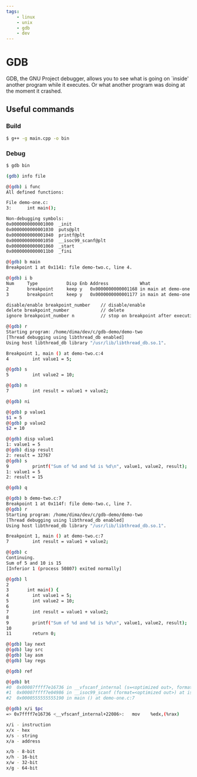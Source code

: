 ```yaml
---
tags:
    - linux
    - unix
    - gdb
    - dev
---
```


# GDB

GDB, the GNU Project debugger, allows you to see what is going on `inside' another program while it executes.
Or what another program was doing at the moment it crashed.

## Useful commands

### Build

```bash title="Compile program with debug-symbols"
$ g++ -g main.cpp -o bin
```

### Debug

```bash title="run gnu debugger"
$ gdb bin
```

```bash title="check information about arch and sections"
(gdb) info file
```

```bash title="get list of functions"
@(gdb) i func
All defined functions:

File demo-one.c:
3:      int main();

Non-debugging symbols:
0x0000000000001000  _init
0x0000000000001030  puts@plt
0x0000000000001040  printf@plt
0x0000000000001050  __isoc99_scanf@plt
0x0000000000001060  _start
0x00000000000011b0  _fini
```

```bash title="set breakpoint on main function"
@(gdb) b main
Breakpoint 1 at 0x1141: file demo-two.c, line 4.
```

```bash title="check information about breakpoints"
@(gdb) i b
Num     Type           Disp Enb Address            What
2       breakpoint     keep y   0x0000000000001168 in main at demo-one.c:6
3       breakpoint     keep y   0x0000000000001177 in main at demo-one.c:7
```

```bash title="other useful breakpoints commands"
disable/enable breakpoint_number    // disable/enable
delete breakpoint_number            // delete
ignore breakpoint_number n          // stop on breakpoint after executing it n times
```

```bash title="run program"
@(gdb) r
Starting program: /home/dima/dev/c/gdb-demo/demo-two
[Thread debugging using libthread_db enabled]
Using host libthread_db library "/usr/lib/libthread_db.so.1".

Breakpoint 1, main () at demo-two.c:4
4         int value1 = 5;
```

```bash title="step into"
@(gdb) s
5         int value2 = 10;
```

```bash title="step over line"
@(gdb) n
7         int result = value1 + value2;
```

```bash title="step over instruction(assembly instruction)"
@(gdb) ni
```

```bash title="print values"
@(gdb) p value1
$1 = 5
@(gdb) p value2
$2 = 10
```

```bash title="display value"
@(gdb) disp value1
1: value1 = 5
@(gdb) disp result
2: result = 32767
@(gdb) s
9         printf("Sum of %d and %d is %d\n", value1, value2, result);
1: value1 = 5
2: result = 15
```

```bash title="quit gdb"
@(gdb) q
```

```bash title="set breakpoint on particular string of particular file"
@(gdb) b demo-two.c:7
Breakpoint 1 at 0x114f: file demo-two.c, line 7.
@(gdb) r
Starting program: /home/dima/dev/c/gdb-demo/demo-two
[Thread debugging using libthread_db enabled]
Using host libthread_db library "/usr/lib/libthread_db.so.1".

Breakpoint 1, main () at demo-two.c:7
7         int result = value1 + value2;
```

```bash title="continue programm running"
@(gdb) c
Continuing.
Sum of 5 and 10 is 15
[Inferior 1 (process 50807) exited normally]
```

```bash title="list 10 code lines of current location"
@(gdb) l
2
3       int main() {
4         int value1 = 5;
5         int value2 = 10;
6
7         int result = value1 + value2;
8
9         printf("Sum of %d and %d is %d\n", value1, value2, result);
10
11        return 0;
```

```bash title="more detail views(source code, assembler, registers)"
@(gdb) lay next
@(gdb) lay src
@(gdb) lay asm
@(gdb) lay regs
```

```bash title="refresh the screen"
@(gdb) ref
```

```bash title="print the back trace"
@(gdb) bt
#0  0x00007ffff7e16736 in __vfscanf_internal (s=<optimized out>, format=<optimized out>, argptr=argptr@entry=0x7fffffffd9c0, mode_flags=mode_flags@entry=2) at vfscanf-internal.c:1976
#1  0x00007ffff7e04986 in __isoc99_scanf (format=<optimized out>) at isoc99_scanf.c:30
#2  0x0000555555555190 in main () at demo-one.c:7
```

```bash title="examine memory"
@(gdb) x/i $pc
=> 0x7ffff7e16736 <__vfscanf_internal+22086>:   mov    %edx,(%rax)

x/i - instruction
x/x - hex
x/s - string
x/a - address

x/b - 8-bit
x/h - 16-bit
x/w - 32-bit
x/g - 64-bit
```

